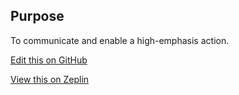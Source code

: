 ## Purpose

To communicate and enable a high-emphasis action.

[Edit this on GitHub](https://github.com/wellcomecollection/wellcomecollection.org/edit/master/common/views/components/ButtonSolid/ButtonSolid/README.md)

[View this on Zeplin](https://zpl.io/VQDgJDk)
